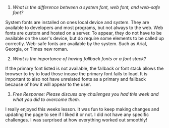 1. *What is the difference between a system font, web font, and web-safe font?*

System fonts are installed on ones local device and system. They are available to developers and most programs, but not always to the web. Web fonts are custom and hosted on a server. To appear, they do not have to be available on the user's device, but do require some elements to be called up correctly. Web-safe fonts are available by the system. Such as Arial, Georgia, or Times new roman.

2. *What is the importance of having fallback fonts or a font stack?*

If the primary font listed is not available, the fallback or font stack allows the browser to try to load those incase the primary font fails to load. It is important to also not have unrelated fonts as a primary and fallback because of how it will appear to the user.

3. *Free Response: Please discuss any challenges you had this week and what you did to overcome them.*

I really enjoyed this weeks lesson. It was fun to keep making changes and updating the page to see if I liked it or not. I did not have any specific challenges. I was surprised at how everything worked out smoothly! 
